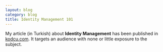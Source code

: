 ```yaml
---
layout: blog
category: blog
title: Identity Management 101
---
```


My article (in Turkish) about **Identity Management** has been published in [kodcu.com](http://www.kodcu.com/2013/05/kimlik-yonetimi-101/). It targets an audience with none or little exposure to the subject.